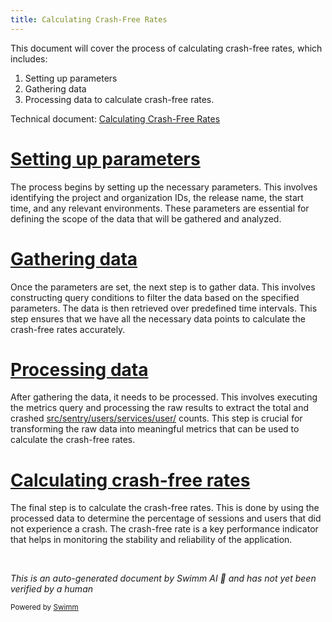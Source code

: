 ```yaml
---
title: Calculating Crash-Free Rates
---
```

This document will cover the process of calculating crash-free rates, which includes:

1. Setting up parameters
2. Gathering data
3. Processing data to calculate crash-free rates.

Technical document: <SwmLink doc-title="Calculating Crash-Free Rates">[Calculating Crash-Free Rates](/.swm/calculating-crash-free-rates.deixzuwf.sw.md)</SwmLink>

# [Setting up parameters](https://app.swimm.io/repos/Z2l0aHViJTNBJTNBc2VudHJ5LWRlbW8tMSUzQSUzQVN3aW1tLURlbW8=/docs/deixzuwf#get_crash_free_breakdown)

The process begins by setting up the necessary parameters. This involves identifying the project and organization IDs, the release name, the start time, and any relevant environments. These parameters are essential for defining the scope of the data that will be gathered and analyzed.

# [Gathering data](https://app.swimm.io/repos/Z2l0aHViJTNBJTNBc2VudHJ5LWRlbW8tMSUzQSUzQVN3aW1tLURlbW8=/docs/deixzuwf#_get_crash_free_breakdown_fn)

Once the parameters are set, the next step is to gather data. This involves constructing query conditions to filter the data based on the specified parameters. The data is then retrieved over predefined time intervals. This step ensures that we have all the necessary data points to calculate the crash-free rates accurately.

# [Processing data](https://app.swimm.io/repos/Z2l0aHViJTNBJTNBc2VudHJ5LWRlbW8tMSUzQSUzQVN3aW1tLURlbW8=/docs/deixzuwf#_get_data)

After gathering the data, it needs to be processed. This involves executing the metrics query and processing the raw results to extract the total and crashed <SwmPath>[src/sentry/users/services/user/](src/sentry/users/services/user/)</SwmPath> counts. This step is crucial for transforming the raw data into meaningful metrics that can be used to calculate the crash-free rates.

# [Calculating crash-free rates](https://app.swimm.io/repos/Z2l0aHViJTNBJTNBc2VudHJ5LWRlbW8tMSUzQSUzQVN3aW1tLURlbW8=/docs/deixzuwf#get_series)

The final step is to calculate the crash-free rates. This is done by using the processed data to determine the percentage of sessions and users that did not experience a crash. The crash-free rate is a key performance indicator that helps in monitoring the stability and reliability of the application.

&nbsp;

*This is an auto-generated document by Swimm AI 🌊 and has not yet been verified by a human*

<SwmMeta version="3.0.0" repo-id="Z2l0aHViJTNBJTNBc2VudHJ5LWRlbW8tMSUzQSUzQVN3aW1tLURlbW8=" repo-name="sentry-demo-1" doc-type="product-flows"><sup>Powered by [Swimm](/)</sup></SwmMeta>
